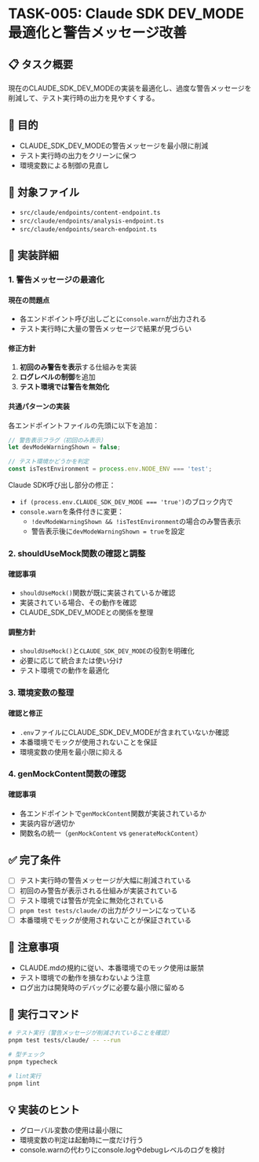 # TASK-005: Claude SDK DEV_MODE最適化と警告メッセージ改善

## 📋 タスク概要
現在のCLAUDE_SDK_DEV_MODEの実装を最適化し、過度な警告メッセージを削減して、テスト実行時の出力を見やすくする。

## 🎯 目的
- CLAUDE_SDK_DEV_MODEの警告メッセージを最小限に削減
- テスト実行時の出力をクリーンに保つ
- 環境変数による制御の見直し

## 📁 対象ファイル
- `src/claude/endpoints/content-endpoint.ts`
- `src/claude/endpoints/analysis-endpoint.ts`
- `src/claude/endpoints/search-endpoint.ts`

## 🔧 実装詳細

### 1. 警告メッセージの最適化

#### 現在の問題点
- 各エンドポイント呼び出しごとに`console.warn`が出力される
- テスト実行時に大量の警告メッセージで結果が見づらい

#### 修正方針
1. **初回のみ警告を表示**する仕組みを実装
2. **ログレベルの制御**を追加
3. **テスト環境では警告を無効化**

#### 共通パターンの実装

各エンドポイントファイルの先頭に以下を追加：

```typescript
// 警告表示フラグ（初回のみ表示）
let devModeWarningShown = false;

// テスト環境かどうかを判定
const isTestEnvironment = process.env.NODE_ENV === 'test';
```

Claude SDK呼び出し部分の修正：
- `if (process.env.CLAUDE_SDK_DEV_MODE === 'true')`のブロック内で
- `console.warn`を条件付きに変更：
  - `!devModeWarningShown && !isTestEnvironment`の場合のみ警告表示
  - 警告表示後に`devModeWarningShown = true`を設定

### 2. shouldUseMock関数の確認と調整

#### 確認事項
- `shouldUseMock()`関数が既に実装されているか確認
- 実装されている場合、その動作を確認
- CLAUDE_SDK_DEV_MODEとの関係を整理

#### 調整方針
- `shouldUseMock()`と`CLAUDE_SDK_DEV_MODE`の役割を明確化
- 必要に応じて統合または使い分け
- テスト環境での動作を最適化

### 3. 環境変数の整理

#### 確認と修正
- `.env`ファイルにCLAUDE_SDK_DEV_MODEが含まれていないか確認
- 本番環境でモックが使用されないことを保証
- 環境変数の使用を最小限に抑える

### 4. genMockContent関数の確認

#### 確認事項
- 各エンドポイントで`genMockContent`関数が実装されているか
- 実装内容が適切か
- 関数名の統一（`genMockContent` vs `generateMockContent`）

## ✅ 完了条件
- [ ] テスト実行時の警告メッセージが大幅に削減されている
- [ ] 初回のみ警告が表示される仕組みが実装されている
- [ ] テスト環境では警告が完全に無効化されている
- [ ] `pnpm test tests/claude/`の出力がクリーンになっている
- [ ] 本番環境でモックが使用されないことが保証されている

## 📝 注意事項
- CLAUDE.mdの規約に従い、本番環境でのモック使用は厳禁
- テスト環境での動作を損なわないよう注意
- ログ出力は開発時のデバッグに必要な最小限に留める

## 🚀 実行コマンド
```bash
# テスト実行（警告メッセージが削減されていることを確認）
pnpm test tests/claude/ -- --run

# 型チェック
pnpm typecheck

# lint実行
pnpm lint
```

## 💡 実装のヒント
- グローバル変数の使用は最小限に
- 環境変数の判定は起動時に一度だけ行う
- console.warnの代わりにconsole.logやdebugレベルのログを検討